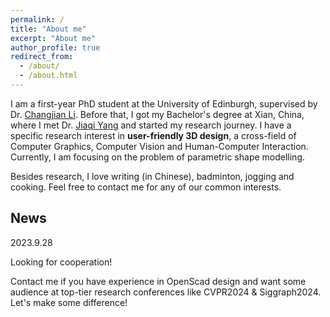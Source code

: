 ```yaml
---
permalink: /
title: "About me"
excerpt: "About me"
author_profile: true
redirect_from: 
  - /about/
  - /about.html
---
```


I am a first-year PhD student at the University of Edinburgh, supervised by Dr. [Changjian Li](https://enigma-li.github.io). Before that, I got my Bachelor's degree at Xian, China, where I met Dr. [Jiaqi Yang](https://sites.google.com/view/jiaqiyang) and started my research journey. I have a specific research interest in **user-friendly 3D design**, a cross-field of Computer Graphics, Computer Vision and Human-Computer Interaction. Currently, I am focusing on the problem of parametric shape modelling.

Besides research, I love writing (in Chinese), badminton, jogging and cooking. Feel free to contact me for any of our common interests.

## News
2023.9.28

Looking for cooperation!

Contact me if you have experience in OpenScad design and want some audience at top-tier research conferences like CVPR2024 & Siggraph2024. Let's make some difference!

